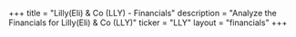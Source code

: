 +++
title = "Lilly(Eli) & Co (LLY) - Financials"
description = "Analyze the Financials for Lilly(Eli) & Co (LLY)"
ticker = "LLY"
layout = "financials"
+++

